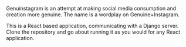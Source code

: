 Genuinstagram is an attempt at making social media consumption and creation more genuine. The name is a wordplay on Genuine+Instagram. 

This is a React based application, communicating with a Django server. Clone the repository and go about running it as you would for any React application.
